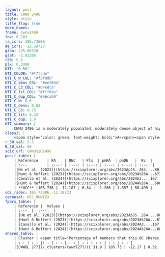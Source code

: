 ```yaml
---
layout: post
title: CWNU 2496
style: style
title_flag: true
more_names: 
fname: cwnu2496
fov: 0.183
ra_icrs: 105.73606
de_icrs: -12.18723
glon: 225.08328
glat: -3.01206
r50: 5.5
plx: 0.3398
UTI: "0.56"
UTI_COLOR: "#f7fcde"
UTI_C_N_COL: "#f2f9d6"
UTI_C_dens_COL: "#eef8d4"
UTI_C_C3_COL: "#d4edca"
UTI_C_lit_COL: "#fff6da"
UTI_C_dup_COL: "#a6cab9"
UTI_C_N: 0.6
UTI_C_dens: 0.62
UTI_C_C3: 0.75
UTI_C_lit: 0.42
UTI_C_dup: 1.0
UTI_summary: |
    CWNU 2496 is a moderately populated, moderately dense object of high C3 quality. It was recently reported in the literature. This object shares a moderate percentage of members with a later reported entry.
class3: |
    <span style="color: green; font-weight: bold;">A</span><span style="color: #FFC300; font-weight: bold;">B</span>
r_50_val: 5.5
N_50_val: 69
scix_url: CWNU%202496
posit_table: |
    | Reference    | RA    | DEC   | Plx  | pmRA  | pmDE   |  Rv  |
    | :---         | :---: | :---: | :---: | :---: | :---: | :---: |
    |[He et al. (2023)](https://scixplorer.org/abs/2023ApJS..264....8H) | 105.725 | -12.183 | 0.341 | -1.331 | 1.335 | 85.55 |
    |[Hunt & Reffert (2023)](https://scixplorer.org/abs/2023A%26A...673A.114H) | 105.737 | -12.176 | 0.338 | -1.256 | 1.355 | 56.184 |
    |[Cavallo et al. (2024)](https://scixplorer.org/abs/2024AJ....167...12C) | 105.73 | -12.188 | 0.337 | -- | -- | -- |
    |[Hunt & Reffert (2024)](https://scixplorer.org/abs/2024A%26A...686A..42H) | 105.737 | -12.176 | 0.338 | -1.256 | 1.355 | 56.184 |
    | **UCC** |105.736 | -12.187 | 0.34 | -1.266 | 1.357 | 58.495 | 
cds_radec: 105.73606,-12.18723
carousel: UCC_HUNT23
fpars_table: |
    | Reference |  Values |
    | :---  |  :---:  |
    | [He et al. (2023)](https://scixplorer.org/abs/2023ApJS..264....8H) | `A0=2.35, m-M=12.25, logAge=7.5` |
    | [Hunt & Reffert (2023)](https://scixplorer.org/abs/2023A%26A...673A.114H) | `AV50=1.933, diffAV50=1.179, MOD50=12.197, logAge50=7.621` |
    | [Cavallo et al. (2024)](https://scixplorer.org/abs/2024AJ....167...12C) | `AV50=1.97, dMod50=11.89, logAge50=7.77, [Fe/H]50=0.07` |
    | [Hunt & Reffert (2024)](https://scixplorer.org/abs/2024A%26A...686A..42H) | `MassJ=439.055` |
shared_table: |
    | Cluster | <span title="Percentage of members that this OC shares with the ones listed">%</span>   | RA   | DEC   | Plx   | pmRA  | pmDE  | Rv | UTI |
    | :-: | :-: |:-: | :-: | :-: | :-: | :-: | :-: | :-: |
    |[CWWDL 277](/_clusters/cwwdl277/)| 31.9 | 105.73 | -12.17 | 0.32 | -1.18 | 1.32 | 42.81 |0.03 |
---
```

